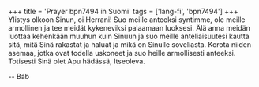 +++
title = 'Prayer bpn7494 in Suomi'
tags = ['lang-fi', 'bpn7494']
+++
Ylistys olkoon Sinun, oi Herrani! Suo meille anteeksi syntimme, ole meille armollinen ja tee meidät kykeneviksi palaamaan luoksesi. Älä anna meidän luottaa kehenkään muuhun kuin Sinuun ja suo meille anteliaisuutesi kautta sitä, mitä Sinä rakastat ja haluat ja mikä on  Sinulle soveliasta. Korota niiden asemaa, jotka ovat todella uskoneet ja suo heille armollisesti anteeksi. Totisesti Sinä olet Apu hädässä, Itseoleva.

-- Báb
